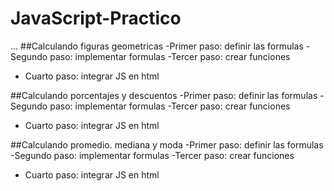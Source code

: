 # JavaScript-Practico

...
##Calculando figuras geometricas
-Primer paso: definir las formulas
-Segundo paso: implementar formulas
-Tercer paso: crear funciones

- Cuarto paso: integrar JS en html

##Calculando porcentajes y descuentos
-Primer paso: definir las formulas
-Segundo paso: implementar formulas
-Tercer paso: crear funciones

- Cuarto paso: integrar JS en html

##Calculando promedio. mediana y moda
-Primer paso: definir las formulas
-Segundo paso: implementar formulas
-Tercer paso: crear funciones

- Cuarto paso: integrar JS en html
